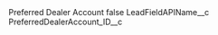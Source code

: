 <?xml version="1.0" encoding="UTF-8"?>
<CustomMetadata xmlns="http://soap.sforce.com/2006/04/metadata" xmlns:xsi="http://www.w3.org/2001/XMLSchema-instance" xmlns:xsd="http://www.w3.org/2001/XMLSchema">
    <label>Preferred Dealer Account</label>
    <protected>false</protected>
    <values>
        <field>LeadFieldAPIName__c</field>
        <value xsi:type="xsd:string">PreferredDealerAccount_ID__c</value>
    </values>
</CustomMetadata>
